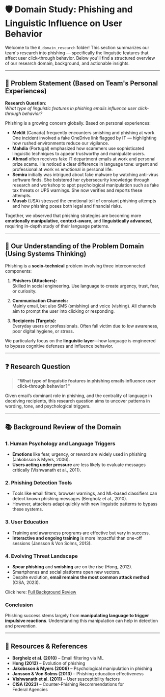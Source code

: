 # 🛡️ Domain Study: Phishing and Linguistic Influence on User Behavior

Welcome to the `0_domain_research` folder! This section summarizes our team's research into phishing — specifically the linguistic features that affect user click-through behavior. Below you'll find a structured overview of our research domain, background, and actionable insights.

---

## 📌 Problem Statement (Based on Team's Personal Experiences)

**Research Question:**  
_What type of linguistic features in phishing emails influence user click-through behavior?_

Phishing is a growing concern globally. Based on personal experiences:

- **Meklit** (Canada) frequently encounters smishing and phishing at work. One incident involved a fake OneDrive link flagged by IT — highlighting how rushed environments reduce our vigilance.
- **Mahdia** (Portugal) emphasized how scammers use sophisticated linguistic techniques to appear trustworthy and manipulate users.
- **Ahmad** often receives fake IT department emails at work and personal prize scams. He noticed a clear difference in language tone: urgent and professional at work vs emotional in personal life.
- **Semira** initially was intrigued about fake malware by watching anti-virus software finds. She bolstered her cybersecurity knowledge through research and workshop to spot psychological manipulation such as fake tax threats or UPS warnings. She now verifies and reports these attempts.
- **Musab** (USA) stressed the emotional toll of constant phishing attempts and how phishing poses both legal and financial risks.

Together, we observed that phishing strategies are becoming more **emotionally manipulative**, **context-aware**, and **linguistically advanced**, requiring in-depth study of their language patterns.

---

## 🧠 Our Understanding of the Problem Domain (Using Systems Thinking)

Phishing is a **socio-technical** problem involving three interconnected components:

1. **Phishers (Attackers):**  
   Skilled in social engineering. Use language to create urgency, trust, fear, or curiosity.

2. **Communication Channels:**  
   Mainly email, but also SMS (smishing) and voice (vishing). All channels aim to prompt the user into clicking or responding.

3. **Recipients (Targets):**  
   Everyday users or professionals. Often fall victim due to low awareness, poor digital hygiene, or stress.

We particularly focus on the **linguistic layer**—how language is engineered to bypass cognitive defenses and influence behavior.

---

## ❓ Research Question

> **"What type of linguistic features in phishing emails influence user click-through behavior?"**

Given email’s dominant role in phishing, and the centrality of language in deceiving recipients, this research question aims to uncover patterns in wording, tone, and psychological triggers.

---

## 📚 Background Review of the Domain

### 1. **Human Psychology and Language Triggers**

- **Emotions** like fear, urgency, or reward are widely used in phishing (Jakobsson & Myers, 2006).
- **Users acting under pressure** are less likely to evaluate messages critically (Vishwanath et al., 2011).

### 2. **Phishing Detection Tools**

- Tools like email filters, browser warnings, and ML-based classifiers can detect known phishing messages (Bergholz et al., 2010).
- However, attackers adapt quickly with new linguistic patterns to bypass these systems.

### 3. **User Education**

- Training and awareness programs are effective but vary in success.
- **Interactive and ongoing training** is more impactful than one-off sessions (Jansson & Von Solms, 2013).

### 4. **Evolving Threat Landscape**

- **Spear phishing** and **smishing** are on the rise (Hong, 2012).
- Smartphones and social platforms open new vectors.
- Despite evolution, **email remains the most common attack method** (CISA, 2023).

Click here: [Full Background Review](https://docs.google.com/document/d/1at2nE_Ladr2_HlNFqoaHtACwAhOVvcFE6qYVRcrerbg/edit?tab=t.0)

### Conclusion

Phishing success stems largely from **manipulating language to trigger impulsive reactions**. Understanding this manipulation can help in detection and prevention.

---

## 📂 Resources & References

- **Bergholz et al. (2010)** – Email filtering via ML  
- **Hong (2012)** – Evolution of phishing  
- **Jakobsson & Myers (2006)** – Psychological manipulation in phishing  
- **Jansson & Von Solms (2013)** – Phishing education effectiveness  
- **Vishwanath et al. (2011)** – User susceptibility factors
- **CISA (2023)** – Counter-Phishing Recommendations for Federal Agencies
